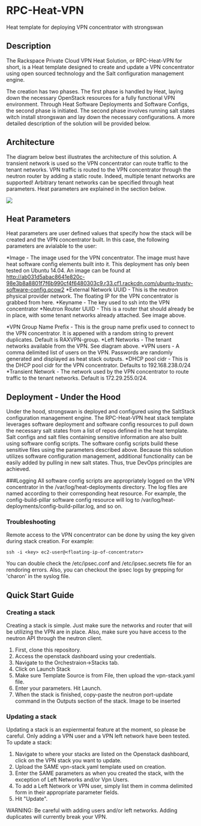# RPC-Heat-VPN
Heat template for deploying VPN concentrator with strongswan



## Description
The Rackspace Private Cloud VPN Heat Solution, or RPC-Heat-VPN for short, is a Heat template designed to create and update a VPN concentrator using open sourced technology and the Salt configuration management engine.

The creation has two phases. The first phase is handled by Heat, laying down the necessary OpenStack resources for a fully functional VPN environment. Through Heat Software Deployments and Software Configs, the second phase is initiated. The second phase involves running salt states witch install strongswan and lay down the necessary configurations. A more detailed description of the solution will be provided below.

## Architecture
The diagram below best illustrates the architecture of this solution. A transient network is used so the VPN concentrator can route traffic to the tenant networks. VPN traffic is routed to the VPN concentrator through the neutron router by adding a static route. Indeed, multiple tenant networks are supported! Arbitrary tenant networks can be specified through heat parameters. Heat parameters are explained in the section below.

![](http://718016a9d23737f3d804-7671e86526a10735410d8ae5040e7d55.r41.cf1.rackcdn.com/VPN%20architecture%20diagram.png)


## Heat Parameters
Heat parameters are user defined values that specify how the stack will be created and the VPN concentrator built. In this case, the following parameters are avialable to the user: 

*Image - The image used for the VPN concentrator. The image must have heat software config elements built into it. This deployment has only been tested on Ubuntu 14.04. An image can be found at http://ab031d5abac8641e820c-98e3b8a8801f7f6b990cf4f6480303c9.r33.cf1.rackcdn.com/ubuntu-trusty-software-config.qcow2
*External Network UUID - This is the neutron physical provider network. The floating IP for the VPN concentrator is grabbed from here. 
*Keyname - The key used to ssh into the VPN concentrator
*Neutron Router UUID - This is a router that should already be in place, with some tenant networks already attached. See image above. 

*VPN Group Name Prefix - This is the group name prefix used to connect to the VPN concentrator. It is appened with a random string to prevent duplicates. Default is RAXVPN-group.
*Left Networks - The tenant networks available from the VPN. See diagram above.
*VPN users - A comma delimited list of users on the VPN. Passwords are randomly generated and displayed as heat stack outputs. 
*DHCP pool cidr - This is the DHCP pool cidr for the VPN concentrator. Defaults to 192.168.238.0/24
*Transient Network - The network used by the VPN concentrator to route traffic to the tenant networks. Default is 172.29.255.0/24.

## Deployment - Under the Hood
Under the hood, strongswan is deployed and configured using the SaltStack configuration management engine. The RPC-Heat-VPN heat stack template leverages software deployment and software config resources to pull down the necessary salt states from a list of repos defined in the heat template. Salt configs and salt files containing sensitive information are also built using software config scripts. The software config scripts build these sensitive files using the parameters described above. 
Because this solution utilizes software configuration management, additional functionality can be easily added by pulling in new salt states. Thus, true DevOps principles are achieved.

###Logging
All software config scripts are appropriately logged on the VPN concentrator in the /var/log/heat-deployments directory. The log files are named according to their corresponding heat resource. For example, the config-build-pillar software config resource will log to /var/log/heat-deployments/config-build-pillar.log, and so on.

### Troubleshooting
Remote access to the VPN concentrator can be done by using the key given during stack creation. For example:

```shell
ssh -i <key> ec2-user@<floating-ip-of-concentrator>
```

You can double check the /etc/ipsec.conf and /etc/ipsec.secrets file for an rendoring errors. Also, you can checkout the ipsec logs by grepping for 'charon' in the syslog file. 

## Quick Start Guide
### Creating a stack
Creating a stack is simple. Just make sure the networks and router that will be utilizing the VPN are in place. Also, make sure you have access to the neutron API through the neutron client.
1. First, clone this repository. 
2. Access the openstack dashboard using your credentials. 
3. Navigate to the Orchestraion->Stacks tab. 
5. Click on Launch Stack
6. Make sure Template Source is from File, then upload the vpn-stack.yaml file. 
7. Enter your parameters. Hit Launch.
8. When the stack is finished, copy-paste the neutron port-update command in the Outputs section of the stack. 
Image to be inserted
### Updating a stack
Updating a stack is an expiermental feature at the moment, so please be careful. Only adding a VPN user and a VPN left network have been tested.
To update a stack: 
1. Navigate to where your stacks are listed on the Openstack dashboard, click on the VPN stack you want to update. 
2. Upload the SAME vpn-stack.yaml template used on creation. 
3. Enter the SAME parameters as when you created the stack, with the exception of Left Networks and/or Vpn Users. 
4. To add a Left Network or VPN user, simply list them in comma delimited form in their appropriate parameter fields. 
5. Hit "Update". 

WARNING: Be careful with adding users and/or left networks. Adding duplicates will currently break your VPN. 

